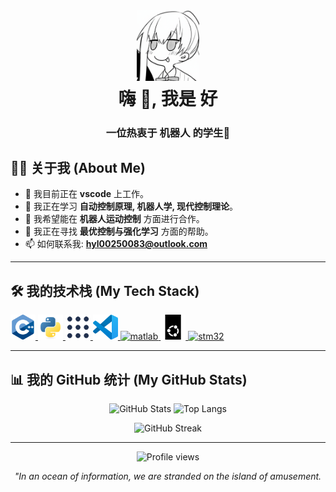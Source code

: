 <!-- 
  欢迎! 这是一个为 GitHub 个人主页准备的 README 模板。
  - 请将 `[Your Name]`、`[Your Job Title]` 等占位符替换为您的真实信息。
  - 您可以随意删除或添加任何您认为需要的部分。
  - 表情符号 (Emoji) 可以让您的主页更生动，可以从 https://getemoji.com/ 寻找灵感。
-->

<!-- 页面头部：一个引人注目的开场白 -->
<h1 align="center">
    <img src="image.png" alt="Logo" width="100">
  </a>
  <br>
  嗨 👋, 我是 好
</h1>

<h3 align="center">一位热衷于 机器人 的学生🚀</h3>


<!-- "关于我" 部分 -->
## 👨‍💻 关于我 (About Me)

- 🔭 我目前正在 **vscode** 上工作。
- 🌱 我正在学习 **自动控制原理, 机器人学, 现代控制理论**。
- 👯 我希望能在 **机器人运动控制** 方面进行合作。
- 🤔 我正在寻找 **最优控制与强化学习** 方面的帮助。
- 📫 如何联系我: **hyl00250083@outlook.com**
---

<!-- 技术栈部分 -->
## 🛠️ 我的技术栈 (My Tech Stack)

<p align="left">
  <a href="https://www.cplusplus.com/" target="_blank" rel="noreferrer"> 
    <img src="https://raw.githubusercontent.com/devicons/devicon/master/icons/cplusplus/cplusplus-original.svg" alt="cplusplus" width="40" height="40"/> 
  </a>
  
  <a href="https://www.python.org" target="_blank" rel="noreferrer"> 
    <img src="https://raw.githubusercontent.com/devicons/devicon/master/icons/python/python-original.svg" alt="python" width="40" height="40"/> 
  </a>
  <a href="https://docs.ros.org/en/foxy/index.html" target="_blank" rel="noreferrer"> 
    <img src="https://raw.githubusercontent.com/devicons/devicon/master/icons/ros/ros-original.svg" alt="ros" width="40" height="40"/> 
  </a> 
  <a href="https://code.visualstudio.com/" target="_blank" rel="noreferrer">
    <img src="https://raw.githubusercontent.com/devicons/devicon/master/icons/vscode/vscode-original.svg" alt="vscode" width="40" height="40"/>
  </a>
  <a href="https://www.mathworks.com/products/matlab.html" target="_blank" rel="noreferrer"> 
    <img src="https://upload.wikimedia.org/wikipedia/commons/2/21/Matlab_Logo.png" alt="matlab" width="40" height="40"/> 
  </a>
  <a href="https://ubuntu.com/" target="_blank" rel="noreferrer">
    <img src="https://raw.githubusercontent.com/devicons/devicon/master/icons/ubuntu/ubuntu-plain.svg" alt="ubuntu" width="40" height="40"/>
  </a>
  <a href="https://www.st.com/en/microcontrollers-microprocessors/stm32-32-bit-arm-cortex-mcus.html" target="_blank" rel="noreferrer">
    <img src="https://img.shields.io/badge/STM32-03234B?style=for-the-badge&logo=stmicroelectronics&logoColor=white" alt="stm32" height="40"/>
  </a>

</p>
<!-- 
  小提示：你可以在这个网站找到更多的技术图标: 
// ...existing code...
<!-- 
  小提示：你可以在这个网站找到更多的技术图标: 
// ...existing code...


<!-- 
  小提示：你可以在这个网站找到更多的技术图标: 
  https://github.com/devicons/devicon/tree/master/icons 
-->

---

<!-- GitHub 统计数据：动态展示你的贡献 -->
## 📊 我的 GitHub 统计 (My GitHub Stats)

<!-- 
  将 [Your-GitHub-Username] 替换为你的 GitHub 用户名。
  你可以在这里定制主题和显示内容: 
  https://github.com/anuraghazra/github-readme-stats 
-->
<p align="center">
  <img src="https://github-readme-stats.vercel.app/api?username=Hao-Yunlai&show_icons=true&theme=radical&count_private=true" alt="GitHub Stats" />
  <img src="https://github-readme-stats.vercel.app/api/top-langs/?username=Hao-Yunlai&layout=compact&theme=tokyonight&count_private=true" alt="Top Langs" />
</p>

<!-- 贡献图 -->
<p align="center">
  <img src="https://github-readme-streak-stats.herokuapp.com/?user=Hao-Yunlai&theme=dark" alt="GitHub Streak" />
</p>


---

<!-- 页脚：一句座右铭或者感谢 -->
<p align="center">
  <img src="https://komarev.com/ghpvc/?username=Hao-Yunlai&label=Profile%20views&color=0e75b6&style=flat" alt="Profile views" />
</p>

<p align="center">
  <i>"In an ocean of information, we are stranded on the island of amusement.</i>
</p>

<!--
**Hao-Yunlai/Hao-Yunlai** is a ✨ _special_ ✨ repository because its `README.md` (this file) appears on your GitHub profile.


